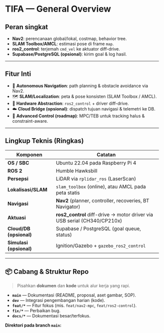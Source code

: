 # TIFA — General Overview

## Peran singkat
- **Nav2**: perencanaan global/lokal, costmap, behavior tree.
- **SLAM Toolbox/AMCL**: estimasi pose di frame `map`.
- **ros2_control**: terjemah `cmd_vel` ke aktuator diff-drive.
- **Supabase/PostgreSQL (opsional)**: kirim goal & log hasil.

---

## Fitur Inti
- 🚗 **Autonomous Navigation**: path planning & obstacle avoidance via Nav2.
- 🗺️ **SLAM/Localization**: peta & pose konsisten (SLAM Toolbox / AMCL).
- 🔧 **Hardware Abstraction**: `ros2_control` + driver diff-drive.
- ☁️ **Cloud Bridge (opsional)**: dispatch tujuan navigasi & telemetri ke DB.
- 🧠 **Advanced Control (roadmap)**: MPC/TEB untuk tracking halus & constraint-aware.

---

## Lingkup Teknis (Ringkas)

| Komponen | Catatan |
| --- | --- |
| **OS / SBC** | Ubuntu 22.04 pada Raspberry Pi 4 |
| **ROS 2** | Humble Hawksbill |
| **Persepsi** | LiDAR via `rplidar_ros` (LaserScan) |
| **Lokalisasi/SLAM** | `slam_toolbox` (online), atau AMCL pada peta statis |
| **Navigasi** | **Nav2** (planner, controller, recoveries, BT Navigator) |
| **Aktuasi** | **ros2_control** diff-drive → motor driver via USB serial (CH340/CP210x) |
| **Cloud/DB (opsional)** | Supabase / PostgreSQL (goal queue, status) |
| **Simulasi (opsional)** | Ignition/Gazebo + `gazebo_ros2_control` |

---

## 📦 Cabang & Struktur Repo

> Pisahkan **dokumen** dan **kode** untuk alur kerja yang rapi.

- **`main`** — Dokumentasi (README, proposal, aset gambar, SOP).
- **`dev`** — Integrasi pengembangan harian (kode).
- **`feat/*`** — Fitur fokus (mis. `feat/nav2-mpc`, `feat/ros2-control`).
- **`fix/*`** — Perbaikan bug.
- **`docs/*`** — Dokumentasi besar/terfokus.

**Direktori pada branch `main`:**
